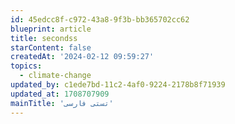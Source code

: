 ```yaml
---
id: 45edcc8f-c972-43a8-9f3b-bb365702cc62
blueprint: article
title: secondss
starContent: false
createdAt: '2024-02-12 09:59:27'
topics:
  - climate-change
updated_by: c1ede7bd-11c2-4af0-9224-2178b8f71939
updated_at: 1708707909
mainTitle: 'تستی فارسی'
---
```

